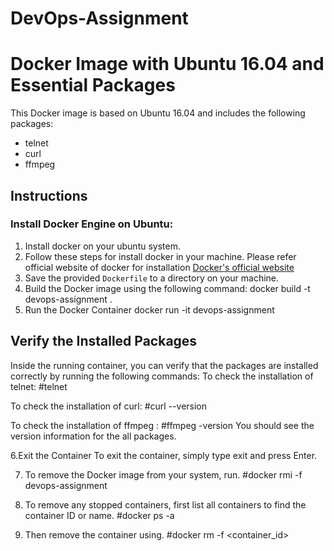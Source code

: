 # DevOps-Assignment
# Docker Image with Ubuntu 16.04 and Essential Packages

This Docker image is based on Ubuntu 16.04 and includes the following packages:
- telnet
- curl
- ffmpeg

## Instructions

### Install Docker Engine on Ubuntu:
1. Install docker on your ubuntu system.
2. Follow these steps for install docker in your machine. Please refer official website of docker for installation [Docker's official website](https://docs.docker.com/engine/install/ubuntu/)
3. Save the provided `Dockerfile` to a directory on your machine.
4. Build the Docker image using the following command:
docker build -t devops-assignment .
5. Run the Docker Container
docker run -it devops-assignment 

## Verify the Installed Packages
Inside the running container, you can verify that the packages are installed correctly by running the following commands:
To check the installation of telnet:
  #telnet

To check the installation of curl:
  #curl --version

To check the installation of ffmpeg :
  #ffmpeg -version
You should see the version information for the all packages.

6.Exit the Container
To exit the container, simply type exit and press Enter.

7. To remove the Docker image from your system, run.
#docker rmi -f devops-assignment

9. To remove any stopped containers, first list all containers to find the container ID or name.
#docker ps -a 

10. Then remove the container using.
#docker rm -f <container_id>







